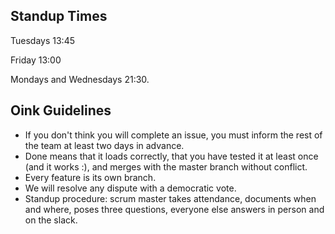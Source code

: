 ## Standup Times
Tuesdays 13:45

Friday 13:00

Mondays and Wednesdays 21:30. 

## Oink Guidelines
- If you don't think you will complete an issue, you must inform the rest of the team at least two days in advance.
- Done means that it loads correctly, that you have tested it at least once (and it works :), and merges with the master branch without conflict.
- Every feature is its own branch.
- We will resolve any dispute with a democratic vote.
- Standup procedure: scrum master takes attendance, documents when and where, poses three questions, everyone else answers in person and on the slack.
